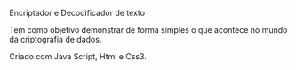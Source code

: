 Encriptador e Decodificador de texto

Tem como objetivo demonstrar de forma simples o que acontece no mundo da criptografia de dados. 

 Criado com Java Script, Html e Css3.
